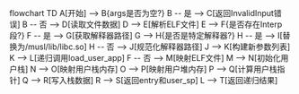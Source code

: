 flowchart TD
    A[开始] --> B{args是否为空?}
    B -- 是 --> C[返回InvalidInput错误]
    B -- 否 --> D[读取文件数据]
    D --> E[解析ELF文件]
    E --> F{是否存在Interp段?}
    F -- 是 --> G[获取解释器路径]
    G --> H{是否是特定解释器?}
    H -- 是 --> I[替换为/musl/lib/libc.so]
    H -- 否 --> J[规范化解释器路径]
    J --> K[构建新参数列表]
    K --> L[递归调用load_user_app]
    F -- 否 --> M[映射ELF文件]
    M --> N[初始化用户栈]
    N --> O[映射用户栈内存]
    O --> P[映射用户堆内存]
    P --> Q[计算用户栈指针]
    Q --> R[写入栈数据]
    R --> S[返回entry和user_sp]
    L --> T[返回递归结果]

   